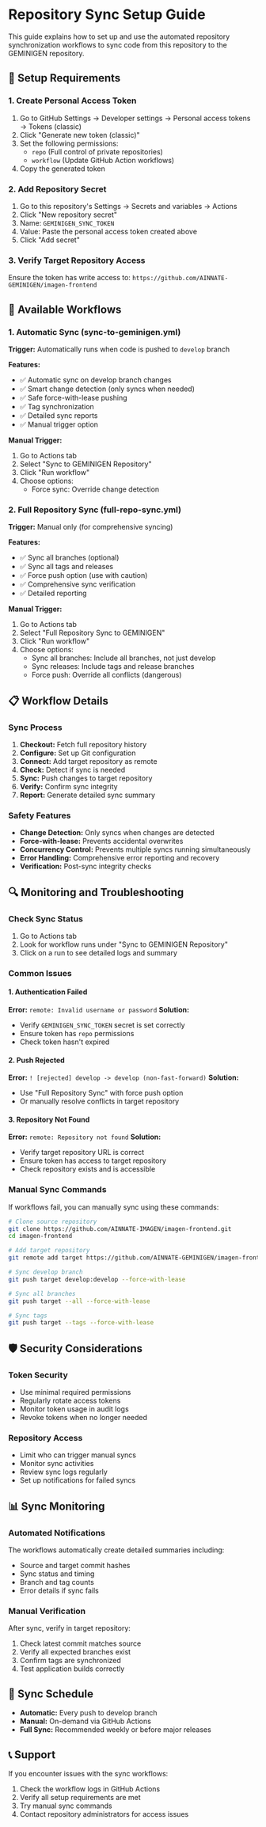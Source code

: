 # Repository Sync Setup Guide

This guide explains how to set up and use the automated repository synchronization workflows to sync code from this repository to the GEMINIGEN repository.

## 🔧 Setup Requirements

### 1. Create Personal Access Token

1. Go to GitHub Settings → Developer settings → Personal access tokens → Tokens (classic)
2. Click "Generate new token (classic)"
3. Set the following permissions:
   - `repo` (Full control of private repositories)
   - `workflow` (Update GitHub Action workflows)
4. Copy the generated token

### 2. Add Repository Secret

1. Go to this repository's Settings → Secrets and variables → Actions
2. Click "New repository secret"
3. Name: `GEMINIGEN_SYNC_TOKEN`
4. Value: Paste the personal access token created above
5. Click "Add secret"

### 3. Verify Target Repository Access

Ensure the token has write access to: `https://github.com/AINNATE-GEMINIGEN/imagen-frontend`

## 🚀 Available Workflows

### 1. Automatic Sync (sync-to-geminigen.yml)

**Trigger:** Automatically runs when code is pushed to `develop` branch

**Features:**
- ✅ Automatic sync on develop branch changes
- ✅ Smart change detection (only syncs when needed)
- ✅ Safe force-with-lease pushing
- ✅ Tag synchronization
- ✅ Detailed sync reports
- ✅ Manual trigger option

**Manual Trigger:**
1. Go to Actions tab
2. Select "Sync to GEMINIGEN Repository"
3. Click "Run workflow"
4. Choose options:
   - Force sync: Override change detection

### 2. Full Repository Sync (full-repo-sync.yml)

**Trigger:** Manual only (for comprehensive syncing)

**Features:**
- ✅ Sync all branches (optional)
- ✅ Sync all tags and releases
- ✅ Force push option (use with caution)
- ✅ Comprehensive sync verification
- ✅ Detailed reporting

**Manual Trigger:**
1. Go to Actions tab
2. Select "Full Repository Sync to GEMINIGEN"
3. Click "Run workflow"
4. Choose options:
   - Sync all branches: Include all branches, not just develop
   - Sync releases: Include tags and release branches
   - Force push: Override all conflicts (dangerous)

## 📋 Workflow Details

### Sync Process

1. **Checkout:** Fetch full repository history
2. **Configure:** Set up Git configuration
3. **Connect:** Add target repository as remote
4. **Check:** Detect if sync is needed
5. **Sync:** Push changes to target repository
6. **Verify:** Confirm sync integrity
7. **Report:** Generate detailed sync summary

### Safety Features

- **Change Detection:** Only syncs when changes are detected
- **Force-with-lease:** Prevents accidental overwrites
- **Concurrency Control:** Prevents multiple syncs running simultaneously
- **Error Handling:** Comprehensive error reporting and recovery
- **Verification:** Post-sync integrity checks

## 🔍 Monitoring and Troubleshooting

### Check Sync Status

1. Go to Actions tab
2. Look for workflow runs under "Sync to GEMINIGEN Repository"
3. Click on a run to see detailed logs and summary

### Common Issues

#### 1. Authentication Failed
**Error:** `remote: Invalid username or password`
**Solution:** 
- Verify `GEMINIGEN_SYNC_TOKEN` secret is set correctly
- Ensure token has `repo` permissions
- Check token hasn't expired

#### 2. Push Rejected
**Error:** `! [rejected] develop -> develop (non-fast-forward)`
**Solution:**
- Use "Full Repository Sync" with force push option
- Or manually resolve conflicts in target repository

#### 3. Repository Not Found
**Error:** `remote: Repository not found`
**Solution:**
- Verify target repository URL is correct
- Ensure token has access to target repository
- Check repository exists and is accessible

### Manual Sync Commands

If workflows fail, you can manually sync using these commands:

```bash
# Clone source repository
git clone https://github.com/AINNATE-IMAGEN/imagen-frontend.git
cd imagen-frontend

# Add target repository
git remote add target https://github.com/AINNATE-GEMINIGEN/imagen-frontend.git

# Sync develop branch
git push target develop:develop --force-with-lease

# Sync all branches
git push target --all --force-with-lease

# Sync tags
git push target --tags --force-with-lease
```

## 🛡️ Security Considerations

### Token Security
- Use minimal required permissions
- Regularly rotate access tokens
- Monitor token usage in audit logs
- Revoke tokens when no longer needed

### Repository Access
- Limit who can trigger manual syncs
- Monitor sync activities
- Review sync logs regularly
- Set up notifications for failed syncs

## 📊 Sync Monitoring

### Automated Notifications
The workflows automatically create detailed summaries including:
- Source and target commit hashes
- Sync status and timing
- Branch and tag counts
- Error details if sync fails

### Manual Verification
After sync, verify in target repository:
1. Check latest commit matches source
2. Verify all expected branches exist
3. Confirm tags are synchronized
4. Test application builds correctly

## 🔄 Sync Schedule

- **Automatic:** Every push to develop branch
- **Manual:** On-demand via GitHub Actions
- **Full Sync:** Recommended weekly or before major releases

## 📞 Support

If you encounter issues with the sync workflows:
1. Check the workflow logs in GitHub Actions
2. Verify all setup requirements are met
3. Try manual sync commands
4. Contact repository administrators for access issues
